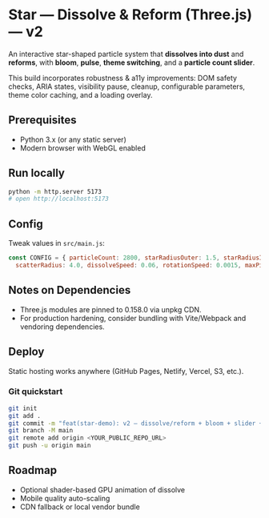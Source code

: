 # Star — Dissolve & Reform (Three.js) — v2
An interactive star-shaped particle system that **dissolves into dust** and **reforms**, with **bloom**, **pulse**, **theme switching**, and a **particle count slider**.

This build incorporates robustness & a11y improvements: DOM safety checks, ARIA states, visibility pause, cleanup, configurable parameters, theme color caching, and a loading overlay.

## Prerequisites
- Python 3.x (or any static server)
- Modern browser with WebGL enabled

## Run locally
```bash
python -m http.server 5173
# open http://localhost:5173
```

## Config
Tweak values in `src/main.js`:
```js
const CONFIG = { particleCount: 2800, starRadiusOuter: 1.5, starRadiusInner: 0.62,
  scatterRadius: 4.0, dissolveSpeed: 0.06, rotationSpeed: 0.0015, maxPixelRatio: 2 };
```

## Notes on Dependencies
- Three.js modules are pinned to 0.158.0 via unpkg CDN.
- For production hardening, consider bundling with Vite/Webpack and vendoring dependencies.

## Deploy
Static hosting works anywhere (GitHub Pages, Netlify, Vercel, S3, etc.).

### Git quickstart
```bash
git init
git add .
git commit -m "feat(star-demo): v2 — dissolve/reform + bloom + slider + a11y"
git branch -M main
git remote add origin <YOUR_PUBLIC_REPO_URL>
git push -u origin main
```

## Roadmap
- Optional shader-based GPU animation of dissolve
- Mobile quality auto-scaling
- CDN fallback or local vendor bundle

